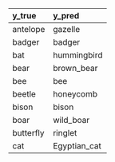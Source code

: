 | y_true    | y_pred       |
|:----------|:-------------|
| antelope  | gazelle      |
| badger    | badger       |
| bat       | hummingbird  |
| bear      | brown_bear   |
| bee       | bee          |
| beetle    | honeycomb    |
| bison     | bison        |
| boar      | wild_boar    |
| butterfly | ringlet      |
| cat       | Egyptian_cat |